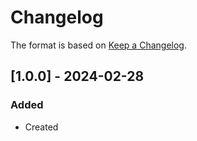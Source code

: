 ﻿# Changelog
The format is based on [Keep a Changelog](https://keepachangelog.com/en/1.0.0/).

## [1.0.0] - 2024-02-28
### Added
- Created
